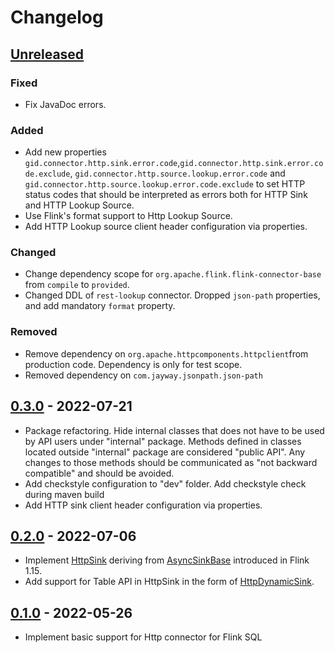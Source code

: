 # Changelog

## [Unreleased]

### Fixed
- Fix JavaDoc errors.

### Added
- Add new properties `gid.connector.http.sink.error.code`,`gid.connector.http.sink.error.code.exclude`,
  `gid.connector.http.source.lookup.error.code` and `gid.connector.http.source.lookup.error.code.exclude`
  to set HTTP status codes that should be interpreted as errors both for HTTP Sink and HTTP Lookup Source.
- Use Flink's format support to Http Lookup Source. 
- Add HTTP Lookup source client header configuration via properties.

### Changed
- Change dependency scope for `org.apache.flink.flink-connector-base` from `compile` to `provided`.
- Changed DDL of `rest-lookup` connector. Dropped `json-path` properties, and add mandatory `format` property.

### Removed
- Remove dependency on `org.apache.httpcomponents.httpclient`from production code. Dependency is only for test scope.
- Removed dependency on `com.jayway.jsonpath.json-path`

## [0.3.0] - 2022-07-21

-   Package refactoring. Hide internal classes that does not have to be used by API users under "internal" package.
    Methods defined in classes located outside "internal" package are considered "public API".
    Any changes to those methods should be communicated as "not backward compatible" and should be avoided.
-   Add checkstyle configuration to "dev" folder. Add checkstyle check during maven build
-   Add HTTP sink client header configuration via properties.

## [0.2.0] - 2022-07-06

-   Implement [HttpSink](src/main/java/com/getindata/connectors/http/HttpSink.java) deriving from [AsyncSinkBase](https://cwiki.apache.org/confluence/display/FLINK/FLIP-171%3A+Async+Sink) introduced in Flink 1.15.
-   Add support for Table API in HttpSink in the form of [HttpDynamicSink](src/main/java/com/getindata/connectors/http/internal/table/sink/HttpDynamicSink.java). 

## [0.1.0] - 2022-05-26

-   Implement basic support for Http connector for Flink SQL

[Unreleased]: https://github.com/getindata/flink-http-connector/compare/0.3.0...HEAD

[0.3.0]: https://github.com/getindata/flink-http-connector/compare/0.2.0...0.3.0

[0.2.0]: https://github.com/getindata/flink-http-connector/compare/0.1.0...0.2.0

[0.1.0]: https://github.com/getindata/flink-http-connector/compare/dfe9bfeaa73e77b1de14cd0cb0546a925583e23e...0.1.0
